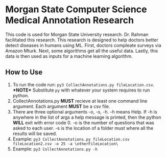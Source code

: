 <!DOCTYPEhtml>
 <html lang="en-US">
  <body>

<h1>Morgan State Computer Science Medical Annotation Research</h1>
<p>This code is used for Morgan State University research. Dr. Rahman facilitated this research. This research is designed to help doctors better detect diseases in humans using ML. First, doctors compleate surveys via Amazon Mturk. Next, some algorithms get all the useful data. Lastly, this data is then used as inputs for a machine learning algorithm.</p>

<h2>How to Use</h2>
<ol>
	<li>To run the code run: <code>py3 CollectAnnotations.py fileLocation.csv</code>. <b>*NOTE*</b> Substitute <code>py</code> with whatever your system requires to run python.</li>
	<li>CollectAnnotations.py <b>MUST</b> recieve  at least one command line argument. Each argument <b>MUST</b> be a csv file.</li>
	<li>There are three optional arguments -o, -s, -h. -h means Help. If -h is anywhere in the list of args a help message is printed, then the python <b>WILL</b> exit with error code 0. -o is the number of questions that was asked to each user. -s is the location of a folder must where all the results will be saved.</li>
	<li>Example: <code>py3 CollectAnnotations.py fileLocation.csv fileLocation2.csv -o 25 -a \otherFileLocation\</code></li>
	<li>Example: <code>py3 CollectAnnotations.py -h</code></li>
</ol>

 </body>
</html>
